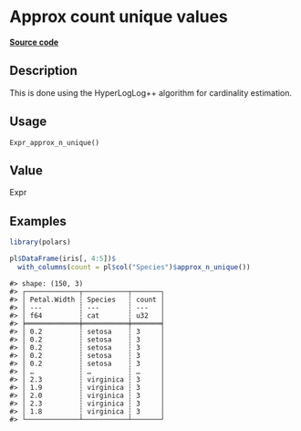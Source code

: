 

# Approx count unique values

[**Source code**](https://github.com/pola-rs/r-polars/tree/8dac37e8bf89bcd080a13d0ed20dd1dc2bee615f/R/after-wrappers.R#L20)

## Description

This is done using the HyperLogLog++ algorithm for cardinality
estimation.

## Usage

<pre><code class='language-R'>Expr_approx_n_unique()
</code></pre>

## Value

Expr

## Examples

``` r
library(polars)

pl$DataFrame(iris[, 4:5])$
  with_columns(count = pl$col("Species")$approx_n_unique())
```

    #> shape: (150, 3)
    #> ┌─────────────┬───────────┬───────┐
    #> │ Petal.Width ┆ Species   ┆ count │
    #> │ ---         ┆ ---       ┆ ---   │
    #> │ f64         ┆ cat       ┆ u32   │
    #> ╞═════════════╪═══════════╪═══════╡
    #> │ 0.2         ┆ setosa    ┆ 3     │
    #> │ 0.2         ┆ setosa    ┆ 3     │
    #> │ 0.2         ┆ setosa    ┆ 3     │
    #> │ 0.2         ┆ setosa    ┆ 3     │
    #> │ 0.2         ┆ setosa    ┆ 3     │
    #> │ …           ┆ …         ┆ …     │
    #> │ 2.3         ┆ virginica ┆ 3     │
    #> │ 1.9         ┆ virginica ┆ 3     │
    #> │ 2.0         ┆ virginica ┆ 3     │
    #> │ 2.3         ┆ virginica ┆ 3     │
    #> │ 1.8         ┆ virginica ┆ 3     │
    #> └─────────────┴───────────┴───────┘
